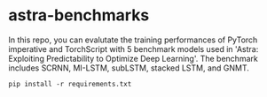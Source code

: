 # astra-benchmarks
In this repo, you can evalutate the training performances of PyTorch imperative and TorchScript with 5 benchmark models used in 'Astra: Exploiting Predictability to Optimize Deep Learning'. The benchmark includes SCRNN, MI-LSTM, subLSTM, stacked LSTM, and GNMT. 

```
pip install -r requirements.txt
```

